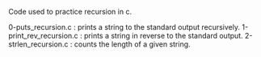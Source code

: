 Code used to practice recursion in c.

0-puts_recursion.c : prints a string to the standard output recursively.
1-print_rev_recursion.c : prints a string in reverse to the standard output.
2-strlen_recursion.c : counts the length of a given string.
